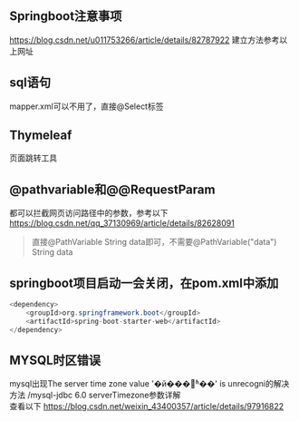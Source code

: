 ## Springboot注意事项
https://blog.csdn.net/u011753266/article/details/82787922
建立方法参考以上网址
## sql语句
mapper.xml可以不用了，直接@Select标签
## Thymeleaf
页面跳转工具
## @pathvariable和@@RequestParam
都可以拦截网页访问路径中的参数，参考以下
https://blog.csdn.net/qq_37130969/article/details/82628091
> 直接@PathVariable String data即可，不需要@PathVariable("data") String data
## springboot项目启动一会关闭，在pom.xml中添加
```java
<dependency>
    <groupId>org.springframework.boot</groupId>
    <artifactId>spring-boot-starter-web</artifactId>
</dependency>
```
## MYSQL时区错误
mysql出现The server time zone value '�й���׼ʱ��' is unrecogni的解决方法 /mysql-jdbc 6.0 serverTimezone参数详解  
查看以下
https://blog.csdn.net/weixin_43400357/article/details/97916822
